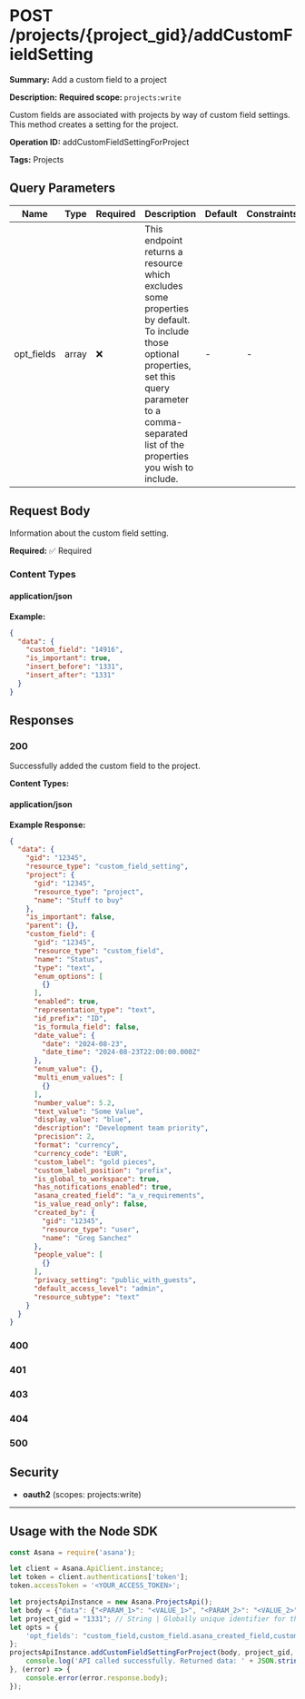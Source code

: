 # POST /projects/{project_gid}/addCustomFieldSetting

**Summary:** Add a custom field to a project

**Description:** <b>Required scope: </b><code>projects:write</code>

Custom fields are associated with projects by way of custom field settings.  This method creates a setting for the project.

**Operation ID:** addCustomFieldSettingForProject

**Tags:** Projects

## Query Parameters

| Name | Type | Required | Description | Default | Constraints |
|------|------|----------|-------------|---------|-------------|
| opt_fields | array | ❌ | This endpoint returns a resource which excludes some properties by default. To include those optional properties, set this query parameter to a comma-separated list of the properties you wish to include. | - | - |

## Request Body

Information about the custom field setting.

**Required:** ✅ Required

### Content Types

#### application/json

**Example:**

```json
{
  "data": {
    "custom_field": "14916",
    "is_important": true,
    "insert_before": "1331",
    "insert_after": "1331"
  }
}
```

## Responses

### 200

Successfully added the custom field to the project.

**Content Types:**

#### application/json

**Example Response:**

```json
{
  "data": {
    "gid": "12345",
    "resource_type": "custom_field_setting",
    "project": {
      "gid": "12345",
      "resource_type": "project",
      "name": "Stuff to buy"
    },
    "is_important": false,
    "parent": {},
    "custom_field": {
      "gid": "12345",
      "resource_type": "custom_field",
      "name": "Status",
      "type": "text",
      "enum_options": [
        {}
      ],
      "enabled": true,
      "representation_type": "text",
      "id_prefix": "ID",
      "is_formula_field": false,
      "date_value": {
        "date": "2024-08-23",
        "date_time": "2024-08-23T22:00:00.000Z"
      },
      "enum_value": {},
      "multi_enum_values": [
        {}
      ],
      "number_value": 5.2,
      "text_value": "Some Value",
      "display_value": "blue",
      "description": "Development team priority",
      "precision": 2,
      "format": "currency",
      "currency_code": "EUR",
      "custom_label": "gold pieces",
      "custom_label_position": "prefix",
      "is_global_to_workspace": true,
      "has_notifications_enabled": true,
      "asana_created_field": "a_v_requirements",
      "is_value_read_only": false,
      "created_by": {
        "gid": "12345",
        "resource_type": "user",
        "name": "Greg Sanchez"
      },
      "people_value": [
        {}
      ],
      "privacy_setting": "public_with_guests",
      "default_access_level": "admin",
      "resource_subtype": "text"
    }
  }
}
```

### 400
<reference>

### 401
<reference>

### 403
<reference>

### 404
<reference>

### 500
<reference>

## Security

- **oauth2** (scopes: projects:write)


---

## Usage with the Node SDK

```javascript
const Asana = require('asana');

let client = Asana.ApiClient.instance;
let token = client.authentications['token'];
token.accessToken = '<YOUR_ACCESS_TOKEN>';

let projectsApiInstance = new Asana.ProjectsApi();
let body = {"data": {"<PARAM_1>": "<VALUE_1>", "<PARAM_2>": "<VALUE_2>",}}; // Object | Information about the custom field setting.
let project_gid = "1331"; // String | Globally unique identifier for the project.
let opts = { 
    'opt_fields': "custom_field,custom_field.asana_created_field,custom_field.created_by,custom_field.created_by.name,custom_field.currency_code,custom_field.custom_label,custom_field.custom_label_position,custom_field.date_value,custom_field.date_value.date,custom_field.date_value.date_time,custom_field.default_access_level,custom_field.description,custom_field.display_value,custom_field.enabled,custom_field.enum_options,custom_field.enum_options.color,custom_field.enum_options.enabled,custom_field.enum_options.name,custom_field.enum_value,custom_field.enum_value.color,custom_field.enum_value.enabled,custom_field.enum_value.name,custom_field.format,custom_field.has_notifications_enabled,custom_field.id_prefix,custom_field.is_formula_field,custom_field.is_global_to_workspace,custom_field.is_value_read_only,custom_field.multi_enum_values,custom_field.multi_enum_values.color,custom_field.multi_enum_values.enabled,custom_field.multi_enum_values.name,custom_field.name,custom_field.number_value,custom_field.people_value,custom_field.people_value.name,custom_field.precision,custom_field.privacy_setting,custom_field.representation_type,custom_field.resource_subtype,custom_field.text_value,custom_field.type,is_important,parent,parent.name,project,project.name"
};
projectsApiInstance.addCustomFieldSettingForProject(body, project_gid, opts).then((result) => {
    console.log('API called successfully. Returned data: ' + JSON.stringify(result.data, null, 2));
}, (error) => {
    console.error(error.response.body);
});

```